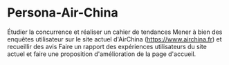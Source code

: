 # Persona-Air-China
Étudier la concurrence et réaliser un cahier de tendances Mener à bien des enquêtes utilisateur sur le site actuel d'AirChina 
(https://www.airchina.fr) et recueillir des avis Faire un rapport des expériences utilisateurs 
du site actuel et faire une proposition d'amélioration de la page d'accueil.


